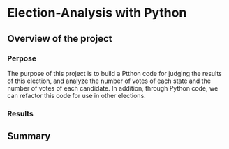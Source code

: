 # Election-Analysis with Python
## Overview of the project
### Perpose
The purpose of this project is to build a Ptthon code for judging the results of this election, and analyze the number of votes of each state and the number of votes of each candidate. In addition, through Python code, we can refactor this code for use in other elections.
### Results

## Summary
